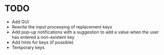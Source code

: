 # TODO

* Add GUI
* Rewrite the input processing of replacement keys
* Add pop-up notifications with a suggestion to add a value when the user has entered a non-existent key
* Add hints for keys (if possible)
* Temporary keys
